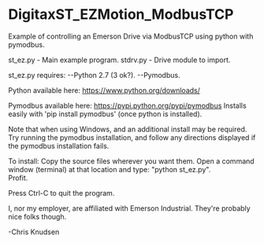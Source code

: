# DigitaxST_EZMotion_ModbusTCP
Example of controlling an Emerson Drive via ModbusTCP using python with pymodbus.

st_ez.py - Main example program.
stdrv.py - Drive module to import.

st_ez.py requires:
--Python 2.7 (3 ok?).
--Pymodbus.

Python available here:
https://www.python.org/downloads/

Pymodbus available here:
https://pypi.python.org/pypi/pymodbus
Installs easily with 'pip install pymodbus' (once python is installed).

Note that when using Windows, and an additional install may be required.  Try running the pymodbus installation, and follow any directions displayed if the pymodbus installation fails.

To install:
 Copy the source files wherever you want them.
 Open a command window (terminal) at that location and type: "python st_ez.py".  
 Profit.
 
 Press Ctrl-C to quit the program.

I, nor my employer, are affiliated with Emerson Industrial.  They're probably nice folks though.

-Chris Knudsen
